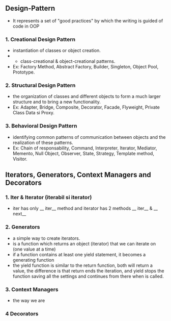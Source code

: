 
## Design-Pattern
- It represents a set of "good practices" by which the writing is guided
of code in OOP

### 1. Creational Design Pattern

- instantiation of classes or
object creation. 
- - class-creational & object-creational patterns.
- Ex: Factory Method, Abstract Factory, Builder, Singleton, Object Pool,
Prototype.

### 2. Structural Design Pattern

- the organization of classes and different objects to form a much larger structure and to bring a new functionality.
- Ex: Adapter, Bridge, Composite, Decorator, Facade, Flyweight,
Private Class Data si Proxy.

### 3. Behavioral Design Pattern

- identifying common patterns
of communication between objects and the realization of these patterns.
- Ex: Chain of responsability, Command, Interpreter, Iterator,
Mediator, Memento, Null Object, Observer, State, Strategy, Template method,
Visitor.

## Iterators, Generators, Context Managers and Decorators 

### 1. Iter & Iterator   (iterabil si iterator)
- iter has only __ iter__ method and iterator has 2 methods __ iter__ & __ next__

### 2. Generators 

- a simple way to create iterators.
- is a function
which returns an object (iterator) that we can iterate on
(one value at a time)
- if a function contains at least one yield statement, it becomes a generating function
- the yield function is similar to the return function, both will return a value, the difference is that return ends the iteration, 
and yield stops the function saving all the settings and continues from there when is called.

### 3. Context Managers

- the way we are

### 4 Decorators